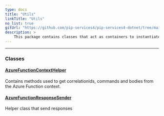 ```yaml
---
type: docs
title: "Utils"
linkTitle: "Utils"
no_list: true
gitUrl: "https://github.com/pip-services4/pip-services4-dotnet/tree/main/pip-services4-azure-dotnet"
description: >
    This package contains classes that act as containers to instantiate and run components.
---
```

---

<div class="module-body"> 


### Classes

#### [AzureFunctionContextHelper](azure_function_context_helper)
Contains methods used to get correlationIds, commands and bodies from the Azure Function context.


#### [AzureFunctionResponseSender](azure_function_response_sender)
Helper class that send responses


</div>

